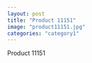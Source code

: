 ```yaml
---
layout: post
title: "Product 11151"
image: "product11151.jpg"
categories: "category1"
---
```

Product 11151
